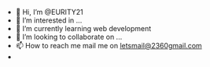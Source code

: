 - 👋 Hi, I’m @EURITY21
- 👀 I’m interested in ...
- 🌱 I’m currently learning web development
- 💞️ I’m looking to collaborate on ...
- 📫 How to reach me mail me on letsmail@2360gmail.com
- 

<!---
EURITY21/EURITY21 is a ✨ special ✨ repository because its `README.md` (this file) appears on your GitHub profile.
You can click the Preview link to take a look at your changes.
--->
